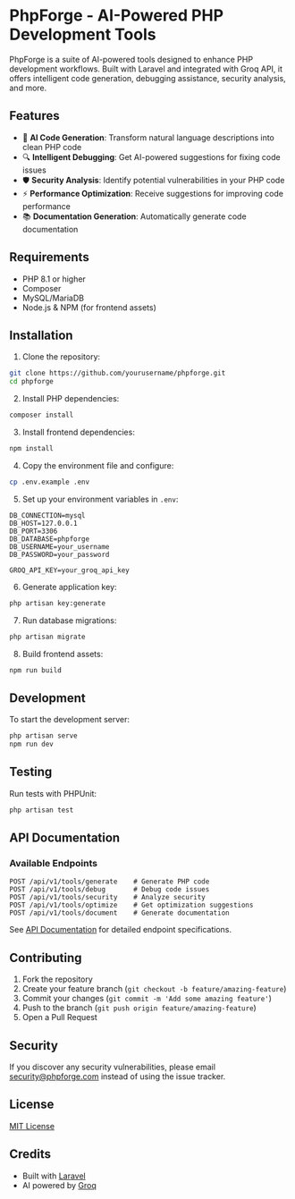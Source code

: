 # PhpForge - AI-Powered PHP Development Tools

PhpForge is a suite of AI-powered tools designed to enhance PHP development workflows. Built with Laravel and integrated with Groq API, it offers intelligent code generation, debugging assistance, security analysis, and more.

## Features

- 🤖 **AI Code Generation**: Transform natural language descriptions into clean PHP code
- 🔍 **Intelligent Debugging**: Get AI-powered suggestions for fixing code issues
- 🛡️ **Security Analysis**: Identify potential vulnerabilities in your PHP code
- ⚡ **Performance Optimization**: Receive suggestions for improving code performance
- 📚 **Documentation Generation**: Automatically generate code documentation

## Requirements

- PHP 8.1 or higher
- Composer
- MySQL/MariaDB
- Node.js & NPM (for frontend assets)

## Installation

1. Clone the repository:
```bash
git clone https://github.com/yourusername/phpforge.git
cd phpforge
```

2. Install PHP dependencies:
```bash
composer install
```

3. Install frontend dependencies:
```bash
npm install
```

4. Copy the environment file and configure:
```bash
cp .env.example .env
```

5. Set up your environment variables in `.env`:
```
DB_CONNECTION=mysql
DB_HOST=127.0.0.1
DB_PORT=3306
DB_DATABASE=phpforge
DB_USERNAME=your_username
DB_PASSWORD=your_password

GROQ_API_KEY=your_groq_api_key
```

6. Generate application key:
```bash
php artisan key:generate
```

7. Run database migrations:
```bash
php artisan migrate
```

8. Build frontend assets:
```bash
npm run build
```

## Development

To start the development server:

```bash
php artisan serve
npm run dev
```

## Testing

Run tests with PHPUnit:

```bash
php artisan test
```

## API Documentation

### Available Endpoints

```
POST /api/v1/tools/generate    # Generate PHP code
POST /api/v1/tools/debug       # Debug code issues
POST /api/v1/tools/security    # Analyze security
POST /api/v1/tools/optimize    # Get optimization suggestions
POST /api/v1/tools/document    # Generate documentation
```

See [API Documentation](docs/api.md) for detailed endpoint specifications.

## Contributing

1. Fork the repository
2. Create your feature branch (`git checkout -b feature/amazing-feature`)
3. Commit your changes (`git commit -m 'Add some amazing feature'`)
4. Push to the branch (`git push origin feature/amazing-feature`)
5. Open a Pull Request

## Security

If you discover any security vulnerabilities, please email security@phpforge.com instead of using the issue tracker.

## License

[MIT License](LICENSE.md)

## Credits

- Built with [Laravel](https://laravel.com)
- AI powered by [Groq](https://groq.com)
